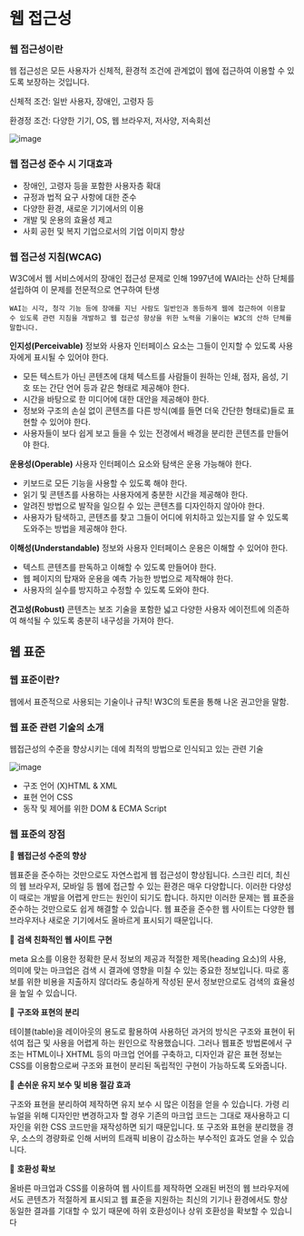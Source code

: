 # 웹 접근성



### 웹 접근성이란

 웹 접근성은 모든 사용자가 신체적, 환경적 조건에 관계없이 웹에 접근하여 이용할 수 있도록 보장하는 것입니다. 

신체적 조건: 일반 사용자, 장애인, 고령자 등

환경정 조건: 다양한 기기, OS, 웹 브라우저, 저사양, 저속회선

![image](https://user-images.githubusercontent.com/68668924/105839498-edca4280-6014-11eb-907a-a9bc6d691b11.png) 



### 웹 접근성 준수 시 기대효과

- 장애인, 고령자 등을 포함한 사용자층 확대
- 규정과 법적 요구 사항에 대한 준수
- 다양한 환경, 새로운 기기에서의 이용
- 개발 및 운용의 효율성 제고
- 사회 공헌 및 복지 기업으로서의 기업 이미지 향상



### 웹 접근성 지침(WCAG)

W3C에서 웹 서비스에서의 장애인 접근성 문제로 인해 1997년에 WAI라는 산하 단체를 설립하여 이 문제를 전문적으로 연구하여 탄생

```웹 접근성 이니셔티브(WAI)
WAI는 시각, 청각 기능 등에 장애를 지닌 사람도 일반인과 동등하게 웹에 접근하여 이용할 수 있도록 관련 지침을 개발하고 웹 접근성 향상을 위한 노력을 기울이는 W3C의 산하 단체를 말합니다.
```



**인지성(Perceivable)**
정보와 사용자 인터페이스 요소는 그들이 인지할 수 있도록 사용자에게 표시될 수 있어야 한다.

- 모든 텍스트가 아닌 콘텐츠에 대체 텍스트를 사람들이 원하는 인쇄, 점자, 음성, 기호 또는 간단 언어 등과 같은 형태로 제공해야 한다.
- 시간을 바탕으로 한 미디어에 대한 대안을 제공해야 한다.
- 정보와 구조의 손실 없이 콘텐츠를 다른 방식(예를 들면 더욱 간단한 형태로)들로 표현할 수 있어야 한다.
- 사용자들이 보다 쉽게 보고 들을 수 있는 전경에서 배경을 분리한 콘텐츠를 만들어야 한다.

**운용성(Operable)**
사용자 인터페이스 요소와 탐색은 운용 가능해야 한다.

- 키보드로 모든 기능을 사용할 수 있도록 해야 한다.
- 읽기 및 콘텐츠를 사용하는 사용자에게 충분한 시간을 제공해야 한다.
- 알려진 방법으로 발작을 일으킬 수 있는 콘텐츠를 디자인하지 않아야 한다.
- 사용자가 탐색하고, 콘텐츠를 찾고 그들이 어디에 위치하고 있는지를 알 수 있도록 도와주는 방법을 제공해야 한다.

 **이해성(Understandable)**
정보와 사용자 인터페이스 운용은 이해할 수 있어야 한다.

- 텍스트 콘텐츠를 판독하고 이해할 수 있도록 만들어야 한다.
- 웹 페이지의 탑재와 운용을 예측 가능한 방법으로 제작해야 한다.
- 사용자의 실수를 방지하고 수정할 수 있도록 도와야 한다.

 **견고성(Robust)**
콘텐츠는 보조 기술을 포함한 넓고 다양한 사용자 에이전트에 의존하여 해석될 수 있도록 충분히 내구성을 가져야 한다.





## 웹 표준



### 웹 표준이란?

웹에서 표준적으로 사용되는 기술이나 규칙! W3C의 토론을 통해 나온 권고안을 말함.



### 웹 표준 관련 기술의 소개

 웹접근성의 수준을 향상시키는 데에 최적의 방법으로 인식되고 있는 관련 기술

![image](https://user-images.githubusercontent.com/68668924/105840077-c758d700-6015-11eb-910d-a595116c97ea.png)

- 구조 언어 (X)HTML & XML
- 표현 언어 CSS
- 동작 및 제어를 위한 DOM & ECMA Script



### 웹 표준의 장점

📌 **웹접근성 수준의 향상**

웹표준을 준수하는 것만으로도 자연스럽게 웹 접근성이 향상됩니다. 스크린 리더, 최신의 웹 브라우저, 모바일 등 웹에 접근할 수 있는 환경은 매우 다양합니다. 이러한 다양성이 때로는 개발을 어렵게 만드는 원인이 되기도 합니다. 하지만 이러한 문제는 웹 표준을 준수하는 것만으로도 쉽게 해결할 수 있습니다. 웹 표준을 준수한 웹 사이트는 다양한 웹 브라우저나 새로운 기기에서도 올바르게 표시되기 때문입니다.

📌 **검색 친화적인 웹 사이트 구현**

meta 요소를 이용한 정확한 문서 정보의 제공과 적절한 제목(heading 요소)의 사용, 의미에 맞는 마크업은 검색 시 결과에 영향을 미칠 수 있는 중요한 정보입니다. 따로 홍보를 위한 비용을 지출하지 않더라도 충실하게 작성된 문서 정보만으로도 검색의 효율성을 높일 수 있습니다.

📌 **구조와 표현의 분리**

테이블(table)을 레이아웃의 용도로 활용하여 사용하던 과거의 방식은 구조와 표현이 뒤섞여 접근 및 사용을 어렵게 하는 원인으로 작용했습니다. 그러나 웹표준 방법론에서 구조는 HTML이나 XHTML 등의 마크업 언어를 구축하고, 디자인과 같은 표현 정보는 CSS를 이용함으로써 구조와 표현이 분리된 독립적인 구현이 가능하도록 도와줍니다.

📌 **손쉬운 유지 보수 및 비용 절감 효과**

구조와 표현을 분리하여 제작하면 유지 보수 시 많은 이점을 얻을 수 있습니다. 가령 리뉴얼을 위해 디자인만 변경하고자 할 경우 기존의 마크업 코드는 그대로 재사용하고 디자인을 위한 CSS 코드만을 재작성하면 되기 때문입니다. 또 구조와 표현을 분리했을 경우, 소스의 경량화로 인해 서버의 트래픽 비용이 감소하는 부수적인 효과도 얻을 수 있습니다.

📌 **호환성 확보**

올바른 마크업과 CSS를 이용하여 웹 사이트를 제작하면 오래된 버전의 웹 브라우저에서도 콘텐츠가 적절하게 표시되고 웹 표준을 지원하는 최신의 기기나 환경에서도 항상 동일한 결과를 기대할 수 있기 때문에 하위 호환성이나 상위 호환성을 확보할 수 있습니다
